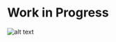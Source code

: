 # Work in Progress

![alt text](https://static1.squarespace.com/static/5864340dc534a5769d5b1daf/t/586fd78537c5810a1e59c19c/1483724681257/?format=1500w)
